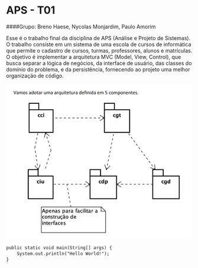 # APS - T01

####Grupo: Breno Haese, Nycolas Monjardim, Paulo Amorim

Esse é o trabalho final da disciplina de APS (Análise e Projeto de Sistemas).
O trabalho consiste em um sistema de uma escola de cursos de informática que
permite o cadastro de cursos, turmas, professores, alunos e matrículas.
O objetivo é implementar a arquitetura MVC (Model, View, Control), que busca
separar a lógica de negócios, da interface de usuário, das classes do domínio
do problema, e da persistência, fornecendo ao projeto uma melhor organização de código.

![img.png](img.png)

```
public static void main(String[] args) {
    System.out.println("Hello World!");
}
```